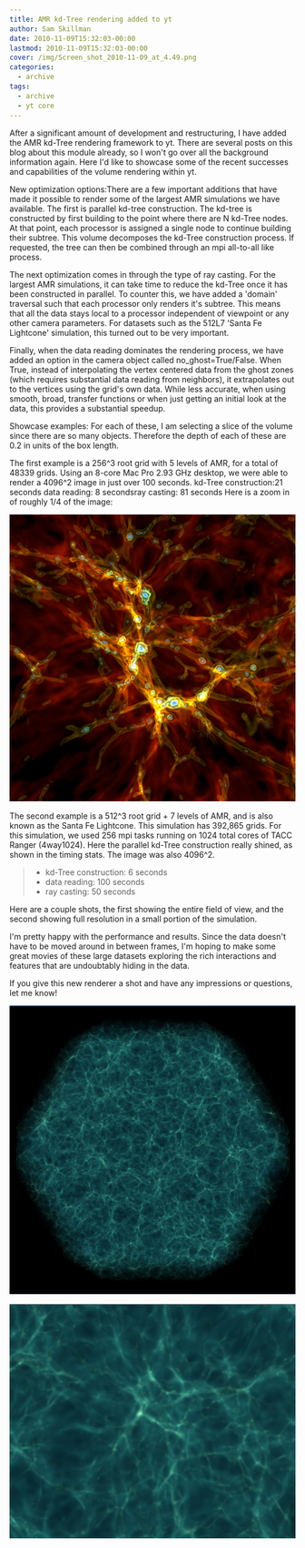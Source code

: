 ```yaml
---
title: AMR kd-Tree rendering added to yt
author: Sam Skillman
date: 2010-11-09T15:32:03-00:00
lastmod: 2010-11-09T15:32:03-00:00
cover: /img/Screen_shot_2010-11-09_at_4.49.png
categories:
  - archive
tags:
  - archive
  - yt core
---
```

After a significant amount of development and restructuring, I have
added the AMR kd-Tree rendering framework to yt. There are several posts
on this blog about this module already, so I won't go over all the
background information again. Here I'd like to showcase some of the
recent successes and capabilities of the volume rendering within yt.

New optimization options:There are a few important additions that have
made it possible to render some of the largest AMR simulations we have
available. The first is parallel kd-tree construction. The kd-tree is
constructed by first building to the point where there are N kd-Tree
nodes. At that point, each processor is assigned a single node to
continue building their subtree. This volume decomposes the kd-Tree
construction process. If requested, the tree can then be combined
through an mpi all-to-all like process.

The next optimization comes in through the type of ray casting. For the
largest AMR simulations, it can take time to reduce the kd-Tree once it
has been constructed in parallel. To counter this, we have added a
'domain' traversal such that each processor only renders it's subtree.
This means that all the data stays local to a processor independent of
viewpoint or any other camera parameters. For datasets such as the 512L7
'Santa Fe Lightcone' simulation, this turned out to be very important.

Finally, when the data reading dominates the rendering process, we have
added an option in the camera object called no\_ghost=True/False. When
True, instead of interpolating the vertex centered data from the ghost
zones (which requires substantial data reading from neighbors), it
extrapolates out to the vertices using the grid's own data. While less
accurate, when using smooth, broad, transfer functions or when just
getting an initial look at the data, this provides a substantial
speedup.

Showcase examples: For each of these, I am selecting a slice of the
volume since there are so many objects. Therefore the depth of each of
these are 0.2 in units of the box length.

The first example is a 256^3 root grid with 5 levels of AMR, for a total
of 48339 grids. Using an 8-core Mac Pro 2.93 GHz desktop, we were able
to render a 4096^2 image in just over 100 seconds. kd-Tree
construction:21 seconds data reading: 8 secondsray casting: 81 seconds
Here is a zoom in of roughly 1/4 of the image:

![image](/img/Screen_shot_2010-11-09_at_4.37.png)

The second example is a 512^3 root grid + 7 levels of AMR, and is also
known as the Santa Fe Lightcone. This simulation has 392,865 grids. For
this simulation, we used 256 mpi tasks running on 1024 total cores of
TACC Ranger (4way1024). Here the parallel kd-Tree construction really
shined, as shown in the timing stats. The image was also 4096^2.

> -   kd-Tree construction: 6 seconds
> -   data reading: 100 seconds
> -   ray casting: 50 seconds

Here are a couple shots, the first showing the entire field of view, and
the second showing full resolution in a small portion of the simulation.

I'm pretty happy with the performance and results. Since the data
doesn't have to be moved around in between frames, I'm hoping to make
some great movies of these large datasets exploring the rich
interactions and features that are undoubtably hiding in the data.

If you give this new renderer a shot and have any impressions or
questions, let me know!

![image](/img/Screen_shot_2010-11-09_at_4.49.png)

![image](/img/0Screen_shot_2010-11-09_at_4.49.png)
